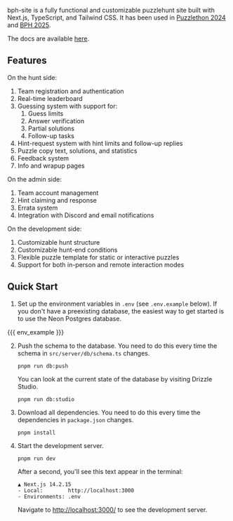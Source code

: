 bph-site is a fully functional and customizable puzzlehunt site built with Next.js, TypeScript, and Tailwind CSS. It has been used in [Puzzlethon 2024](https://puzzlethon.brownpuzzle.club/) and [BPH 2025](https://www.brownpuzzlehunt.com/).

The docs are available [here](https://example.brownpuzzlehunt.com/docs).

## Features

On the hunt side:

1. Team registration and authentication
2. Real-time leaderboard
3. Guessing system with support for:
   1. Guess limits
   2. Answer verification
   3. Partial solutions
   4. Follow-up tasks
4. Hint-request system with hint limits and follow-up replies
5. Puzzle copy text, solutions, and statistics
6. Feedback system
7. Info and wrapup pages

On the admin side:

1. Team account management
2. Hint claiming and response
3. Errata system
4. Integration with Discord and email notifications

On the development side:

1. Customizable hunt structure
2. Customizable hunt-end conditions
3. Flexible puzzle template for static or interactive puzzles
4. Support for both in-person and remote interaction modes

## Quick Start

1. Set up the environment variables in `.env` (see `.env.example` below). If you don't have a preexisting database, the easiest way to get started is to use the Neon Postgres database.

{{{ env_example }}}

2. Push the schema to the database. You need to do this every time the schema in `src/server/db/schema.ts` changes.

   ```
   pnpm run db:push
   ```

   You can look at the current state of the database by visiting Drizzle Studio.

   ```
   pnpm run db:studio
   ```

3. Download all dependencies. You need to do this every time the dependencies in `package.json` changes.

   ```
   pnpm install
   ```

4. Start the development server.

   ```
   pnpm run dev
   ```

   After a second, you'll see this text appear in the terminal:

   ```
   ▲ Next.js 14.2.15
   - Local:        http://localhost:3000
   - Environments: .env
   ```
  
   Navigate to [http://localhost:3000/](http://localhost:3000/) to see the development server.
